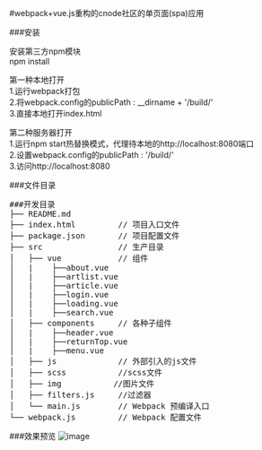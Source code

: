#webpack+vue.js重构的cnode社区的单页面(spa)应用

###安装

安装第三方npm模块</br>
npm install

第一种本地打开</br>
1.运行webpack打包</br>
2.将webpack.config的publicPath : __dirname + '/build/'</br>
3.直接本地打开index.html

第二种服务器打开</br>
1.运行npm start热替换模式，代理待本地的http://localhost:8080端口</br>
2.设置webpack.config的publicPath : '/build/'</br>
3.访问http://localhost:8080



###文件目录
<pre>
###开发目录
├── README.md           
├── index.html         // 项目入口文件
├── package.json       // 项目配置文件
├── src                // 生产目录
│   ├── vue            // 组件
│   |    ├──about.vue
│   |    ├──artlist.vue
│   |    ├──article.vue
│   |    ├──login.vue
│   |    ├──loading.vue
│   |    ├──search.vue
│   ├── components     // 各种子组件
│   |    ├──header.vue
│   |    ├──returnTop.vue
│   |    ├──menu.vue
│   ├── js             // 外部引入的js文件
│   ├── scss           //scss文件
│   ├── img           //图片文件
│   ├── filters.js     //过滤器
│   └── main.js        // Webpack 预编译入口	
└── webpack.js  	   // Webpack 配置文件
</pre>

###效果预览
![image](https://github.com/cwsjoker/Cnode-vue-spa/blob/master/src/img/demo.gif)
